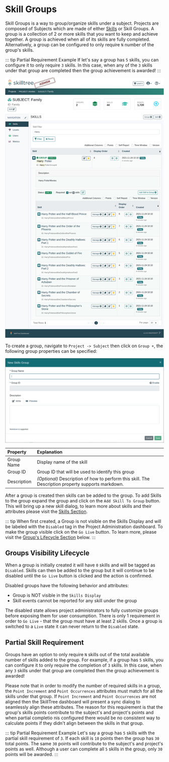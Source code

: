 # Skill Groups <since project="skills-service" version="1.8.0" />


Skill Groups is a way to group/organize skills under a subject. 
Projects are composed of Subjects which are made of either [Skills](/dashboard/user-guide/skills.html) or Skill Groups. 
A group is a collection of 2 or more skills that you want to keep and achieve together.
A group is achieved when all of its skills are fully completed. 
Alternatively, a group can be configured to only require ``N`` number of the group's skills. 

::: tip Partial Requirement Example
If let's say a group has ``5`` skills, you can configure it to only require ``3`` skills.
In this case, when any of the ``3`` skills under that group are completed then the group achievement is awarded!
:::

![Skills Group Screenshot](../../screenshots/admin/page-skills-group.png)

To create a group, navigate to ``Project -> Subject`` then click on ``Group +``, the following group properties can be specified:

![New Skills Group Modal](../../screenshots/admin/modal-new-group.png)

| Property | Explanation | 
|:------- |:----------- | 
| Group Name | Display name of the skill |
| Group ID | Group ID that will be used to identify this group |
| Description | *(Optional)* Description of how to perform this skill. The Description property supports markdown.

After a group is created then skills can be added to the group. To add Skills to the group expand the group and click on the ``Add Skill To Group`` button. 
This will bring up a new skill dialog, to learn more about skills and their attributes please visit the [Skills Section](/dashboard/user-guide/skills.html). 

::: tip 
When first created, a Group is not visible on the Skills Display and will be labeled with the ``Disabled`` tag in the Project Administration dashboard. To make the group visible click on the ``Go Live`` button.
To learn more, please visit the [Group's Lifecycle Section](/dashboard/user-guide/skills-groups.html#groups-visibility-lifecycle) below.
:::

## Groups Visibility Lifecycle

When a group is initially created it will have ``0`` skills and will be tagged as ``Disabled``. 
Skills can then be added to the group but it will continue to be disabled until the ``Go Live`` button is clicked and the action is confirmed. 

Disabled groups have the following behavior and attributes:
- Group is NOT visible in the ``Skills Display``
- Skill events cannot be reported for any skill under the group

The disabled state allows project administrators to fully customize groups before exposing them for user consumption. 
There is only 1 requirement in order to ``Go Live`` - that the group must have at least 2 skills. 
Once a group is switched to a ``Live`` state it can never return to the ``Disabled`` state.  

## Partial Skill Requirement

Groups have an option to only require ``N`` skills out of the total available number of skills added to the group.
For example, if a group has ``5`` skills, you can configure it to only require the completion of ``3`` skills.
In this case, when any ``3`` skills under that group are completed then the group achievement is awarded!

Please note that in order to modify the number of required skills in a group, the ``Point Increment`` and ``Point Occurrences`` attributes must match for all the skills under that group. 
If ``Point Increment`` and ``Point Occurrences`` are not aligned then the SkillTree dashboard will present a sync dialog to seamlessly align these attributes. 
The reason for this requirement is that the group's skills points contribute to the subject's and project's points and when partial completio nis configured
there would be no consistent way to calculate points if they didn't align between the skills in that group.   

::: tip Partial Requirement Example
Let's say a group has ``5`` skills with the partial skill requirement of ``3``. If each skill is ``10`` points then the group has ``30`` total points. 
The same ``30`` points will contribute to the subject's and project's points as well. Although a user can complete all ``5`` skills in the group, only ``30`` points will be awarded. 
:::
